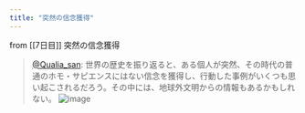 ```yaml
---
title: "突然の信念獲得"
---
```


from [[7日目]]
突然の信念獲得
> [@Qualia_san](https://twitter.com/Qualia_san/status/1587847886686937088?s=20&t=IV6TNtqV3vVRO2NOQO0kxA): 世界の歴史を振り返ると、ある個人が突然、その時代の普通のホモ・サピエンスにはない信念を獲得し、行動した事例がいくつも思い起こされるだろう。その中には、地球外文明からの情報もあるかもしれない。
> ![image](https://pbs.twimg.com/media/FgkrJLfVEAE2o94.png)
